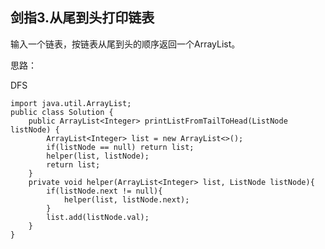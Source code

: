 ## 剑指3.从尾到头打印链表 ##

输入一个链表，按链表从尾到头的顺序返回一个ArrayList。

思路：

DFS

	import java.util.ArrayList;
	public class Solution {
	    public ArrayList<Integer> printListFromTailToHead(ListNode listNode) {
	        ArrayList<Integer> list = new ArrayList<>();
	        if(listNode == null) return list;
	        helper(list, listNode);
	        return list;
	    }
	    private void helper(ArrayList<Integer> list, ListNode listNode){
	        if(listNode.next != null){
	            helper(list, listNode.next);
	        }
	        list.add(listNode.val);
	    }
	}